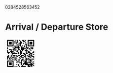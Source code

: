 0284528563452
# Arrival / Departure Store

<img src="./images/qr-code.svg" width="100" height="100" alt="Arrival / Departure Store">
